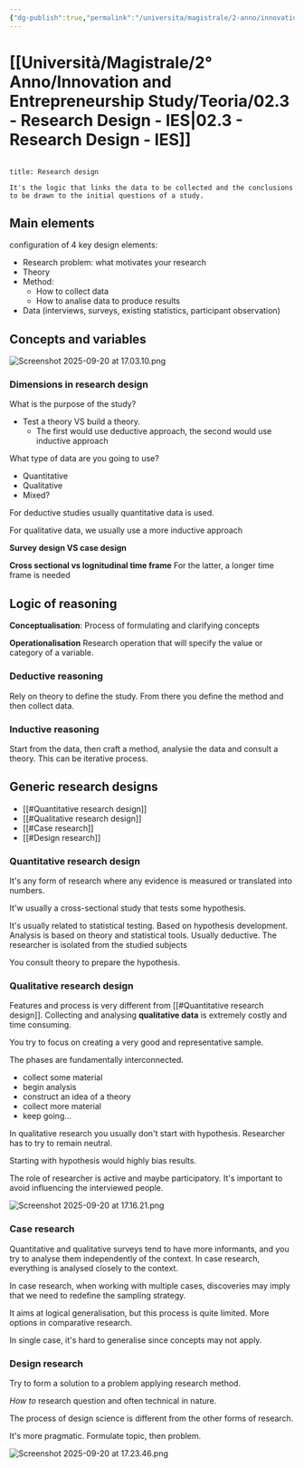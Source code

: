 ```yaml
---
{"dg-publish":true,"permalink":"/universita/magistrale/2-anno/innovation-and-entrepreneurship-study/teoria/02-3-research-design-ies/","tags":["UNI"]}
---
```


# [[Università/Magistrale/2° Anno/Innovation and Entrepreneurship Study/Teoria/02.3 - Research Design - IES\|02.3 - Research Design - IES]]

```table-of-contents
```

```ad-Definizione
title: Research design

It's the logic that links the data to be collected and the conclusions to be drawn to the initial questions of a study.

```

## Main elements

 configuration of 4 key design elements:
 - Research problem: what motivates your research
 - Theory
 - Method:
	 - How to collect data
	 - How to analise data to produce results
 - Data (interviews, surveys, existing statistics, participant observation)


## Concepts and variables

![Screenshot 2025-09-20 at 17.03.10.png](/img/user/Universit%C3%A0/Magistrale/2%C2%B0%20Anno/Innovation%20and%20Entrepreneurship%20Study/Teoria/Allegati/Screenshot%202025-09-20%20at%2017.03.10.png)

### Dimensions in research design

What is the purpose of the study?
- Test a theory VS build a theory.
	- The first would use deductive approach, the second would use inductive approach

What type of data are you going to use?
- Quantitative
- Qualitative
- Mixed?

For deductive studies usually quantitative data is used. 

For qualitative data, we usually use a more inductive approach

**Survey design VS case design**

**Cross sectional vs lognitudinal time frame**
For the latter, a longer time frame is needed




## Logic of reasoning

**Conceptualisation**:
Process of formulating and clarifying concepts

**Operationalisation**
Research operation that will specify the value or category of a variable.


### Deductive reasoning

Rely on theory to define the study. From there you define the method and then collect data.

### Inductive reasoning

Start from the data, then craft a method, analysie the data and consult a theory. This can be iterative process.

## Generic research designs

- [[#Quantitative research design]]
- [[#Qualitative research design]]
- [[#Case research]]
- [[#Design research]]

### Quantitative research design

It's any form of research where any evidence is measured or translated into numbers. 

It'w usually a cross-sectional study that tests some hypothesis. 

It's usually related to statistical testing. Based on hypothesis development. Analysis is based on theory and statistical tools. Usually deductive. The researcher is isolated from the studied subjects

You consult theory to prepare the hypothesis.

### Qualitative research design

Features and process is very different from [[#Quantitative research design]]. Collecting and analysing **qualitative data** is extremely costly and time consuming.

You try to focus on creating a very good and representative sample.

The phases are fundamentally interconnected.

- collect some material
- begin analysis
- construct an idea of a theory
- collect more material
- keep going...

In qualitative research you usually don't start with hypothesis. Researcher has to try to remain neutral.

Starting with hypothesis would highly bias results.

The role of researcher is active and maybe participatory. It's important to avoid influencing the interviewed people.

![Screenshot 2025-09-20 at 17.16.21.png](/img/user/Universit%C3%A0/Magistrale/2%C2%B0%20Anno/Innovation%20and%20Entrepreneurship%20Study/Teoria/Allegati/Screenshot%202025-09-20%20at%2017.16.21.png)

### Case research

Quantitative and qualitative surveys tend to have more informants, and you try to analyse them independently of the context. In case research, everything is analysed closely to the context.

In case research, when working with multiple cases, discoveries may imply that we need to redefine the sampling strategy.

It aims at logical generalisation, but this process is quite limited. More options in comparative research.

In single case, it's hard to generalise since concepts may not apply. 

### Design research

Try to form a solution to a problem applying research method. 

*How to* research question and often technical in nature.

The process of design science is different from the other forms of research. 

It's more pragmatic. Formulate topic, then problem. 

![Screenshot 2025-09-20 at 17.23.46.png](/img/user/Universit%C3%A0/Magistrale/2%C2%B0%20Anno/Innovation%20and%20Entrepreneurship%20Study/Teoria/Allegati/Screenshot%202025-09-20%20at%2017.23.46.png)

